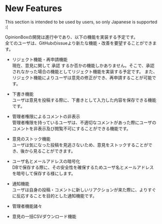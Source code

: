 # New Features

This section is intended to be used by users, so only Japanese is supported :(

OpinionBoxの開発は進行中であり、以下の機能を実装する予定です。<br />
全てのユーザは、GitHubのissueより新たな機能・改善を要望することができます。

- リジェクト機能・再申請機能 <br />
  現在、意見に関して 承認 するか否かの機能しかありません。そこで、承認されなかった場合の機能としてリジェクト機能を実装する予定です。 また、リジェクト機能によりユーザは意見の修正ができ、再申請することが可能です。

- 下書き機能 <br />
  ユーザは意見を投稿する際に、下書きとして入力した内容を保存できる機能です。

- 管理者権限によるコメントの非表示 <br />
  管理者権限を持っているユーザは、不適切なコメントがあった際にユーザのコメントを非表示及び閲覧不可にすることができる機能です。

- 意見のストック機能 <br />
  ユーザは気になった投稿を見逃さないため、意見をストックすることができ、後から見ることができます。

- ユーザ名とメールアドレスの暗号化 <br />
  DBで保存する際に、その安全性を確保するためユーザ名とメールアドレスを暗号して保存する様にします。

- 通知機能 <br />
  ユーザは自身の投稿・コメントに新しいリアクションが来た際に、よりすぐに反応することを目的とした通知機能です。

- 管理者機能諸々

- 意見の一括CSVダウンロード機能
